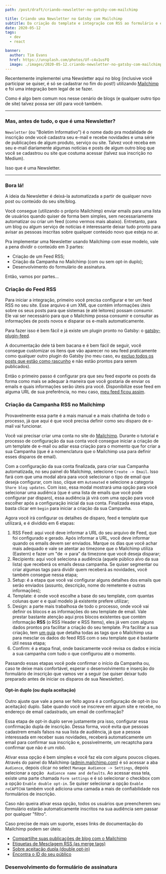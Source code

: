 ```yaml
---
path: /post/draft/criando-newsletter-no-gatsby-com-mailchimp

title: Criando uma Newsletter no Gatsby com Mailchimp
subtitle: Da criação do template e integração com RSS ao formulário e envio dos emails
date: 2020-05-12
tags:
  - dev
  - react

banner:
  author: Tim Evans
  href: https://unsplash.com/photos/Uf-c4u1usFQ
  image: ./images/2020-05-12.criando-newsletter-no-gatsby-com-mailchimp/banner.jpg
---
```


Recentemente implementei uma Newsletter aqui no blog (inclusive você participar se quiser, é só se cadastrar no fim do post!) utilizando [Mailchimp](https://mailchimp.com/) e foi uma integração bem legal de se fazer.

Como é algo bem comum nos nesse cenário de blogs (e qualquer outro tipo de site) talvez possa ser útil para você também.

---

### Mas, antes de tudo, o que é uma Newsletter?
`Newsletter` (ou "Boletim Informativo") é o nome dado pra modalidade de inscrição onde você cadastra seu e-mail e recebe novidades e uma série de publicações de algum produto, serviço ou site. Talvez você receba em seu e-mail diariamente algumas notícias e posts de
algum outro blog que você se cadastrou ou site que costuma acessar (talvez sua inscrição no Medium).

Isso que é uma Newsletter.

---

### Bora lá!
A ideia da Newsletter é deixá-la automatizada a partir de qualquer novo post ou conteúdo do seu site/blog.

Você consegue (utilizando o próprio Mailchimp) enviar emails para uma lista de usuários quando quiser de forma bem simples, sem necessariamente automatizar ou criar um feed (como vermos mais abaixo). Entretanto, para um blog ou algum serviço de notícias é interessante deixar tudo pronto para avisar as pessoas inscritas sobre qualquer conteúdo novo que esteja no ar.

Pra implementar uma Newsletter usando Mailchimp com esse modelo, vale a pena dividir o conteúdo em 3 partes:
- Criação de um Feed RSS;
- Criação da Campanha no Mailchimp (com ou sem opt-in duplo);
- Desenvolvimento do formulário de assinatura.

Então, vamos por partes...

### Criação do Feed RSS
Para iniciar a integração, primeiro você precisa configurar e ter um feed RSS no seu site. Esse arquivo é um XML que contém informações úteis sobre os seus posts para que sistemas (e até leitores) possam consumir. Ele vai ser necessário para que o Mailchimp possa consumir e consultar as informações de posts novos e disparar os e-mails automaticamente.

Para fazer isso é bem fácil e já existe um plugin pronto no Gatsby: o [gatsby-plugin-feed](https://www.gatsbyjs.org/packages/gatsby-plugin-feed/).

A documentação dele tá bem bacana e é bem fácil de seguir, você consegue customizar os itens que vão aparecer no seu feed praticamente como qualquer outro plugin do Gatsby (no meu caso, eu [excluo todos os posts que estão como rascunho](https://github.com/gabrieluizramos/blog/blob/master/gatsby-config.js#L152) e não estão prontos para serem publicados).

Então o primeiro passo é configurar pra que seu feed exporte os posts da forma como mais se adequar à maneira que você gostaria de enviar os emails e quais informações serão úteis pra você. Disponibilize esse feed em alguma URL de sua preferência, no meu caso, [meu feed ficou assim](https://gabrieluizramos.com.br/blog/feed.xml).

### Criação da Campanha RSS no Mailchimp
Provavelmente essa parte é a mais manual e a mais chatinha de todo o processo, já que aqui é que você precisa definir como seu disparo de e-mail vai funcionar.

Você vai precisar criar uma conta no site do [Mailchimp](https://mailchimp.com/).
Durante o tutorial e processo de configuração da sua conta você consegue iniciar a criação de um template de e-mail ou adiar essa criação para o momento que for criar a sua Campanha (que é a nomenclatura que o Mailchimp usa para definir esses disparos de email).

Com a configuração da sua conta finalizada, para criar sua Campanha automatizada, no seu painel do Mailchimp, selecione `Create -> Email`.
Isso fará com que uma modal abra para você selecionar o tipo de email que deseja configurar, com isso, clique em `Automated` e selecione a categoria `Share blog updates`. Com isso, essa modal mostrará uma opção para você selecionar uma audiênca (que é uma lista de emails que você pode configurar par disparo), essa audiência já virá com uma opção para você escolher após a configuração inicial da sua conta.
Finalizada essa etapa, basta clicar em `begin` para iniciar a criação da sua Campanha.

Agora você irá configurar os detalhes de disparo, feed e template que utilizará, e é dividido em 6 etapas:
1. RSS Feed: aqui você deve informar a URL do seu arquivo de Feed, que foi configurado e gerado. Após informar a URL, você deve informar quando os emails devem ser enviados. Marque os dias que você achar mais adequado e vale se atentar ao timezone que o Mailchimp utiliza (Eastern) e fazer um "de -> para" da timezone que você deseja disparar;
1. Recipients: aqui você seleciona a audiência (aquele público alvo da sua lista) que receberá os emails dessa campanha. Se quiser segmentar ou criar algumas tags para dividir quem receberá as novidades, você também consegue nessa etapa;
1. Setup: é a etapa que você vai configurar alguns detalhes dos emails que serão enviados (assunto, descrição, nome do remetente e outras informações);
1. Template: é onde você escolhe a base do seu template, com quantas colunas quer e e qual modelo já existente prefere utilizar;
1. Design: a parte mais trabalhosa de todo o processo, onde você vai definir os blocos e as informações do seu template de email. Vale prestar bastante atenção aqui pros blocos existentes que contém informação **RSS** (o RSS Header e RSS Items), eles já vem com alguns dados prontos pra facilitar a criação do seu template. Pra facilitar a sua criação, tem [um guia](https://mailchimp.com/pt/help/rss-merge-tags/) que detalha todas as tags que o Mailchimp usa para mesclar os dados do feed RSS com o seu template que é bastante útil nessa etapa;
1. Confirm: é a etapa final, onde basicamente você revisa os dados e inicia a sua campanha com tudo o que configurou até o momento.

Passando essas etapas você pode confirmar o início da Campanha ou, caso te deixe mais confortável, esperar o desenvolvimento e inserção do formulário de inscrição que vamos ver a seguir (se quiser deixar tudo preparado antes de iniciar os disparos de sua Newsletter).

#### Opt-in duplo (ou dupla aceitação)
Outro ajuste que vale a pena ser feito agora é a configuração de opt-in (ou aceitação) duplo. Sabe quando você se inscreve em algum site e recebe, no endereço de email cadastrado, um email de confirmação?

Essa etapa de opt-in duplo serve justamente pra isso, configurar essa confirmação dupla de inscrição. Dessa forma, você evita que pessoas cadastrem emails falsos na sua lista de audiência, já que a pessoa interessada em receber suas novidades, receberá automaticamente um email para confirmar sua inscrição e, possivelmente, um recaptcha para confirmar que não é um robô.

Ativar essa opção é bem simples e você faz ela com alguns poucos cliques. Através do painel do Mailchimp ([admin.mailchimp.com](https://admin.mailchimp.com/)) é só acessar a aba `Audience`, depois clicar no select `Manage Audience -> Settings`, depois selecionar a opção ` Audience name and defaults`. Ao acessar essa tela, existe uma parte chamada `Form settings` e é só selecionar o checkbox com a opção `Enable double opt-in`. Se quiser selecionar a opção `Enable reCAPTCHA` também você adiciona uma camada a mais de confiabilidade nos formulários de inscrição.

Caso não queira ativar essa opção, todos os usuários que preencherem seu formulário estarão automaticamente inscritos na sua audiência sem passar por qualquer "filtro".

Caso precise de mais um suporte, esses links de documentação do Mailchimp podem ser úteis:
- [Compartilhe suas publicações de blog com o Mailchimp](https://mailchimp.com/pt/help/share-your-blog-posts-with-mailchimp/)
- [Etiquetas de Mesclagem RSS (as merge tags)](https://mailchimp.com/pt/help/rss-merge-tags/)
- [Sobre aceitação dupla (double opt-in)](https://mailchimp.com/pt/help/about-double-opt-in/)
- [Encontra o ID do seu público](https://mailchimp.com/pt/help/find-audience-id/)

### Desenvolvimento do formulário de assinatura

